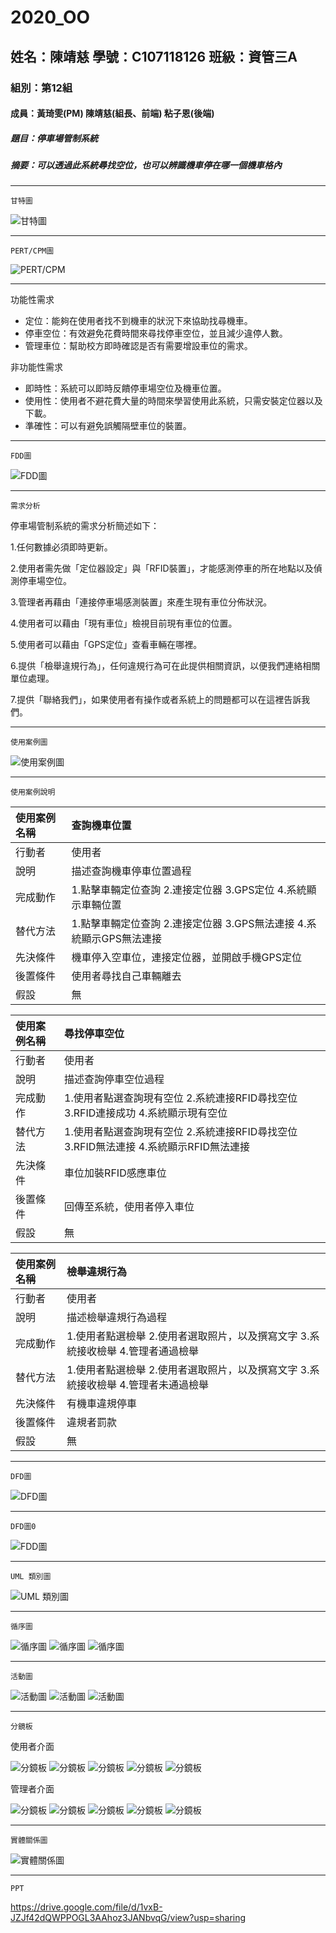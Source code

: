 # 2020_OO

## 姓名：陳靖慈    學號：C107118126    班級：資管三A

### 組別：第12組

#### 成員：黃琦雯(PM)  陳靖慈(組長、前端)  粘子恩(後端)

##### 題目：停車場管制系統

##### 摘要：可以透過此系統尋找空位，也可以辨識機車停在哪一個機車格內

---
`
甘特圖
`

![甘特圖](2.png "甘特圖")

---
`
PERT/CPM圖
`

![PERT/CPM](1.png "PERT/CPM")

---
功能性需求
* 定位：能夠在使用者找不到機車的狀況下來協助找尋機車。
* 停車空位：有效避免花費時間來尋找停車空位，並且減少違停人數。
* 管理車位：幫助校方即時確認是否有需要增設車位的需求。

非功能性需求
* 即時性：系統可以即時反饋停車場空位及機車位置。
* 使用性：使用者不避花費大量的時間來學習使用此系統，只需安裝定位器以及下載。
* 準確性：可以有避免誤觸隔壁車位的裝置。
---
`
FDD圖
`

![FDD圖](4.jpg "FDD圖")

---
`
需求分析
`

停車場管制系統的需求分析簡述如下：

1.任何數據必須即時更新。

2.使用者需先做「定位器設定」與「RFID裝置」，才能感測停車的所在地點以及偵測停車場空位。

3.管理者再藉由「連接停車場感測裝置」來產生現有車位分佈狀況。

4.使用者可以藉由「現有車位」檢視目前現有車位的位置。

5.使用者可以藉由「GPS定位」查看車輛在哪裡。

6.提供「檢舉違規行為」，任何違規行為可在此提供相關資訊，以便我們連絡相關單位處理。

7.提供「聯絡我們」，如果使用者有操作或者系統上的問題都可以在這裡告訴我們。

---
`
使用案例圖
`

![使用案例圖](3.png "使用案例圖")

---
`
使用案例說明
`

|使用案例名稱|查詢機車位置|
|:-------------|:---------------|
|行動者|使用者|
|說明|描述查詢機車停車位置過程|
|完成動作|1.點擊車輛定位查詢 2.連接定位器 3.GPS定位 4.系統顯示車輛位置|
|替代方法|1.點擊車輛定位查詢 2.連接定位器 3.GPS無法連接 4.系統顯示GPS無法連接|
|先決條件|機車停入空車位，連接定位器，並開啟手機GPS定位|
|後置條件|使用者尋找自己車輛離去|
|假設|無|

|使用案例名稱|尋找停車空位|
|:------------|:---------|
|行動者|使用者|
|說明|描述查詢停車空位過程|
|完成動作|1.使用者點選查詢現有空位 2.系統連接RFID尋找空位 3.RFID連接成功 4.系統顯示現有空位|
|替代方法|1.使用者點選查詢現有空位 2.系統連接RFID尋找空位 3.RFID無法連接 4.系統顯示RFID無法連接|
|先決條件|車位加裝RFID感應車位|
|後置條件|回傳至系統，使用者停入車位|
|假設|無|

|使用案例名稱|檢舉違規行為|
|:------------|:---------|
|行動者|使用者|
|說明|描述檢舉違規行為過程|
|完成動作|1.使用者點選檢舉 2.使用者選取照片，以及撰寫文字 3.系統接收檢舉 4.管理者通過檢舉|
|替代方法|1.使用者點選檢舉 2.使用者選取照片，以及撰寫文字 3.系統接收檢舉 4.管理者未通過檢舉|
|先決條件|有機車違規停車|
|後置條件|違規者罰款|
|假設|無|

---
`
DFD圖
`

![DFD圖](5.png "DFD圖")

---
`
DFD圖0
`

![FDD圖](圖0.png "DFD圖0")

---
`
UML 類別圖
`

![UML 類別圖](類別圖.png "UML 類別圖")

---
`
循序圖
`

![循序圖](尋找停車空位_循序圖.png "尋找停車空位_循序圖")
![循序圖](查詢機車位置_循序圖.png "查詢機車位置_循序圖")
![循序圖](檢舉違規行為_循序圖.png "檢舉違規行為_循序圖")

---
`
活動圖
`

![活動圖](尋找停車空位_活動圖.jpg "尋找停車空位_活動圖")
![活動圖](查詢機車位置_活動圖.jpg "查詢機車位置_活動圖")
![活動圖](檢舉違規行為_活動圖.jpg "檢舉違規行為_活動圖")

---
`
分鏡板
`

使用者介面

![分鏡板](分鏡板1_前置設定.png "分鏡板1_前置設定")
![分鏡板](分鏡板2_使用者主要功能區.png "分鏡板2_使用者主要功能區")
![分鏡板](分鏡板3_現有車位.png "分鏡板3_現有車位")
![分鏡板](分鏡板4_機車位置.png "分鏡板4_機車位置")
![分鏡板](分鏡板5_檢舉違規行為.png "分鏡板5_檢舉違規行為")

管理者介面

![分鏡板](分鏡板6_管理者登入.png "分鏡板6_管理者登入")
![分鏡板](分鏡板7_管理者主要功能區.png "分鏡板7_管理者主要功能區")
![分鏡板](分鏡板8_審核檢舉(一).png "分鏡板8_審核檢舉(一)")
![分鏡板](分鏡板9_審核檢舉(二).png "分鏡板9_審核檢舉(二)")
![分鏡板](分鏡板10_審核檢舉(三).png "分鏡板10_審核檢舉(三)")

---
`
實體關係圖
`

![實體關係圖](實體關係圖.png "實體關係圖")

---
`
PPT
`

https://drive.google.com/file/d/1vxB-JZJf42dQWPPOGL3AAhoz3JANbvqG/view?usp=sharing

